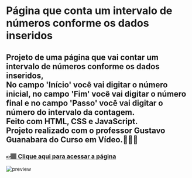 # Página que conta um intervalo de números conforme os dados inseridos

## Projeto de uma página que vai contar um intervalo de números conforme os dados inseridos, <br> No campo 'Início' você vai digitar o número inicial, no campo 'Fim' você vai digitar o número final e no campo 'Passo' você vai digitar o número do intervalo da contagem. <br> Feito com HTML, CSS e JavaScript.<br> Projeto realizado com o professor Gustavo Guanabara do Curso em Vídeo.👩🏽‍💻


### [👉🏽 Clique aqui para acessar a página](https://letsle.github.io//) 

![preview](./projeto.JPG)